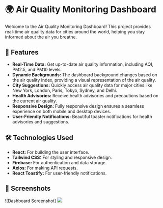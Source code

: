 # 🌍 Air Quality Monitoring Dashboard

Welcome to the Air Quality Monitoring Dashboard! This project provides real-time air quality data for cities around the world, helping you stay informed about the air you breathe.

## 🚀 Features

- **Real-Time Data:** Get up-to-date air quality information, including AQI, PM2.5, and PM10 levels.
- **Dynamic Backgrounds:** The dashboard background changes based on the air quality index, providing a visual representation of the air quality.
- **City Suggestions:** Quickly access air quality data for major cities like New York, London, Paris, Tokyo, Sydney, and Delhi.
- **Health Advisories:** Receive health advisories and precautions based on the current air quality.
- **Responsive Design:** Fully responsive design ensures a seamless experience on both mobile and desktop devices.
- **User-Friendly Notifications:** Beautiful toaster notifications for health advisories and suggestions.

## 🛠️ Technologies Used

- **React:** For building the user interface.
- **Tailwind CSS:** For styling and responsive design.
- **Firebase:** For authentication and data storage.
- **Axios:** For making API requests.
- **React Toastify:** For user-friendly notifications.

## 📸 Screenshots

![Dashboard Screenshot]
<img src="https://ibb.co/xtwGY44V][img]https://i.ibb.co/ksz0JddY/air-Quality-MOnitoring.png">
